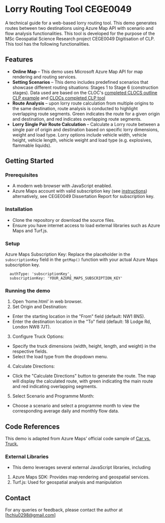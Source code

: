 
# Lorry Routing Tool CEGE0049

A technical guide for a web-based lorry routing tool. This demo generates routes between two destinations using Azure Map API with scenario and flow analysis functionalities. This tool is developed for the purpose of the MSc Geospatial Science Research project CEGE0049 Digitisation of CLP. This tool has the following functionalities.

## Features
- **Online Map** – This demo uses Microsoft Azure Map API for map rendering and routing services. 
- **Setting Scenarios** – This demo includes predefined scenarios that showcase different routing situations: Stages 1 to Stage 6 (construction stages). Data used are based on the CLOC's [completed CLOCS outline CLP example](https://www.clocs.org.uk/resources/clocs_example_template_2018.pdf) and [CLOCs completed CLP tool](https://www.clocs.org.uk/resources/clp_tool_example.xlsm)
- **Route Analysis** – upon lorry route calculation from multiple origins to the same destination, route analysis is conducted to highlight overlapping route segments. Green indicates the route for a given origin and destination, and red indicates overlapping route segments. 
- **Lorry Single Pair Route Calculation** – Calculate a Lorry route between a single pair of origin and destination based on specific lorry dimensions, weight and load type. Lorry options include vehicle width, vehicle height, vehicle length, vehicle weight and load type (e.g. explosives, flammable liquids). 

## Getting Started

### Prerequisites
- A modern web browser with JavaScript enabled. 
- Azure Maps account with valid subscription key (see [instructions](https://learn.microsoft.com/en-us/azure/azure-maps/quick-demo-map-app#get-the-subscription-key-for-your-account)) alternatively, see CEGE0049 Dissertation Report for subscription key. 

### Installation 
- Clone the repository or download the source files.
- Ensure you have internet access to load external libraries such as Azure Maps and Turf.js.

### Setup 
Azure Maps Subscription Key: Replace the placeholder in the `subscriptionKey` field in the `getMap()` function with your actual Azure Maps subscription key.
```
  authType: 'subscriptionKey',
  subscriptionKey: 'YOUR_AZURE_MAPS_SUBSCRIPTION_KEY'

```
### Running the demo
1.	Open ‘home.html’ in web browser. 
2.	Set Origin and Destination:
 - Enter the starting location in the "From" field (default: NW1 8NS).
- Enter the destination location in the "To" field (default: 18 Lodge Rd, London NW8 7JT).
3.	Configure Truck Options:
- Specify the truck dimensions (width, height, length, and weight) in the respective fields.
- Select the load type from the dropdown menu.
4.	Calculate Directions:
- Click the "Calculate Directions" button to generate the route. The map will display the calculated route, with green indicating the main route and red indicating overlapping segments.
5.	Select Scenario and Programme Month:
- Choose a scenario and select a programme month to view the corresponding average daily and monthly flow data.

## Code References
This demo is adapted from Azure Maps’ official code sample of [Car vs. Truck.](https://github.com/Azure-Samples/AzureMapsCodeSamples/blob/main/Samples/Demos/Car%20vs%20Truck%20Route/Car%20vs%20Truck%20Route.html )

### External Libraries 
- This demo leverages several external JavaScript libraries, including 
1.	  Azure Maps SDK: Provides map rendering and geospatial services.
2.	Turf.js: Used for geospatial analysis and manipulation

## Contact
For any queries or feedback, please contact the author at [hchiu0298@gmail.com]